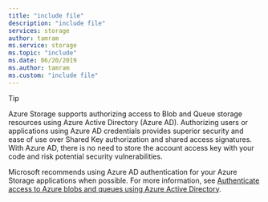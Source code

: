 ```yaml
---
title: "include file"
description: "include file"
services: storage
author: tamram
ms.service: storage
ms.topic: "include"
ms.date: 06/20/2019
ms.author: tamram
ms.custom: "include file"
---
```


> [!TIP]
> Azure Storage supports authorizing access to Blob and Queue storage resources using Azure Active Directory (Azure AD). Authorizing users or applications using Azure AD credentials provides superior security and ease of use over Shared Key authorization and shared access signatures. With Azure AD, there is no need to store the account access key with your code and risk potential security vulnerabilities.
>
> Microsoft recommends using Azure AD authentication for your Azure Storage applications when possible. For more information, see [Authenticate access to Azure blobs and queues using Azure Active Directory](../articles/storage/common/storage-auth-aad.md).
